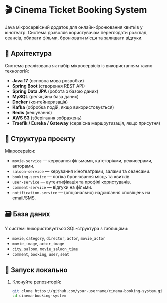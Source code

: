 # 🎬 Cinema Ticket Booking System

Java мікросервісний додаток для онлайн-бронювання квитків у кінотеатр. Система дозволяє користувачам переглядати розклад сеансів, обирати фільми, бронювати місця та залишати відгуки.

## 🧩 Архітектура

Система реалізована як набір мікросервісів із використанням таких технологій:

- **Java 17** (основна мова розробки)
- **Spring Boot** (створення REST API)
- **Spring Data JPA** (робота з базою даних)
- **MySQL** (реляційна база даних)
- **Docker** (контейнеризація)
- **Kafka** (обробка подій, якщо використовується)
- **Redis** (кешування)
- **AWS S3** (зберігання зображень)
- **Traefik / Eureka / Gateway** (сервісна маршрутизація, якщо присутня)

## 📁 Структура проєкту

Мікросервіси:

- `movie-service` — керування фільмами, категоріями, режисерами, акторами.
- `saloon-service` — керування кінотеатрами, залами та сеансами.
- `booking-service` — логіка бронювання місць та квитків.
- `user-service` — аутентифікація та профілі користувачів.
- `comment-service` — відгуки на фільми.
- `notification-service` — (опціонально) надсилання сповіщень на email/SMS.

## 🗃️ База даних

У системі використовується SQL-структура з таблицями:

- `movie`, `category`, `director`, `actor`, `movie_actor`
- `movie_image`, `actor_image`
- `city`, `saloon`, `movie_saloon_time`
- `comment`, `booking`, `user`, `seat`

## 🚀 Запуск локально

1. Клонуйте репозиторій:

   ```bash
   git clone https://github.com/your-username/cinema-booking-system.git
   cd cinema-booking-system

